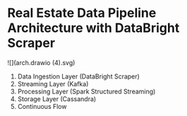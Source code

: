 # Real Estate Data Pipeline Architecture with DataBright Scraper
![](arch.drawio (4).svg)
1. Data Ingestion Layer (DataBright Scraper)
2. Streaming Layer (Kafka)
3. Processing Layer (Spark Structured Streaming)
4. Storage Layer (Cassandra)
5. Continuous Flow
